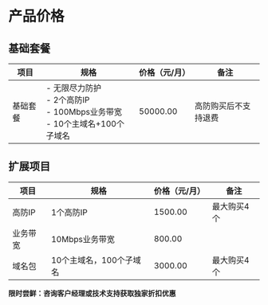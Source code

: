 # 产品价格



## 基础套餐

| 项目     | 规格                                                       | 价格（元/月） | 备注 |
| -------- | ---------------------------------------------------------- | ---- | -------- |
| 基础套餐 | - 无限尽力防护<br>- 2个高防IP<br>- 100Mbps业务带宽<br>- 10个主域名+100个子域名 | 50000.00 | 高防购买后不支持退费 |



## 扩展项目

| 项目     | 规格                    | 价格（元/月） | 备注        |
| -------- | ----------------------- | ------------- | ----------- |
| 高防IP   | 1个高防IP               | 1500.00       | 最大购买4个 |
| 业务带宽 | 10Mbps业务带宽          | 800.00        |             |
| 域名包   | 10个主域名，100个子域名 | 3000.00       | 最大购买4个 |



**限时尝鲜：咨询客户经理或技术支持获取独家折扣优惠**

